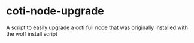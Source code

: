 # coti-node-upgrade
A script to easily upgrade a coti full node that was originally installed with the wolf install script
